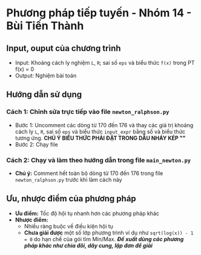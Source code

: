 # Phương pháp tiếp tuyến - Nhóm 14 - Bùi Tiến Thành
## Input, ouput của chương trình
- Input: Khoảng cách ly nghiệm `L`, `R`; sai số `eps` và biểu thức `f(x)` trong PT f(x) = 0
- Output: Nghiệm bài toán
## Hướng dẫn sử dụng
### Cách 1: Chỉnh sửa trực tiếp vào file `newton_ralphson.py` 
- Bước 1: Uncomment các dòng từ 170 đến 176 và thay các giá trị khoảng cách ly `L`, `R`, sai số `eps` và biểu thức `input_expr` bằng số và biểu thức tương ứng. **CHÚ Ý BIỂU THỨC PHẢI ĐẶT TRONG DẤU NHÁY KÉP ""** 
- Bước 2: Chạy file


### Cách 2: Chạy và làm theo hướng dẫn trong file `main_newton.py`
- **Chú ý:** Comment hết toàn bộ dòng từ 170 đến 176 trong file `newton_ralphson.py` trước khi làm cách này


## Ưu, nhược điểm của phương pháp
- **Ưu điểm:** Tốc độ hội tụ nhanh hơn các phương pháp khác
- **Nhược điểm:**
    - Nhiều ràng buộc về điều kiện hội tụ
    - **Chưa giải được** một số lớp phương trình ví dụ như `sqrt(log(x)) - 1 = 0` do hạn chế của gói tìm Min/Max. _**Đề xuất dùng các phương pháp khác như chia đôi, dây cung, lặp đơn để giải**_

